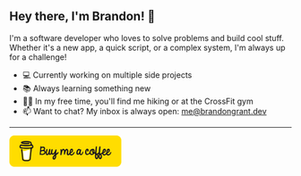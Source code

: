 ## Hey there, I'm Brandon! 👋

I'm a software developer who loves to solve problems and build cool stuff. Whether it's a new app, a quick script, or a complex system, I'm always up for a challenge!

- 💻 Currently working on multiple side projects
- 📚 Always learning something new
- 🏋️‍♂️ In my free time, you'll find me hiking or at the CrossFit gym 
- 📫 Want to chat? My inbox is always open: me@brandongrant.dev

---

<a href="https://www.buymeacoffee.com/brandong">
  <img src="https://github.com/brandon-grant/brandon-grant/blob/243524fee028be9f7adbc8c49534e07e7c17c1d7/bmc-button.png" alt="Buy Me a Coffee" width="200" />
</a>
